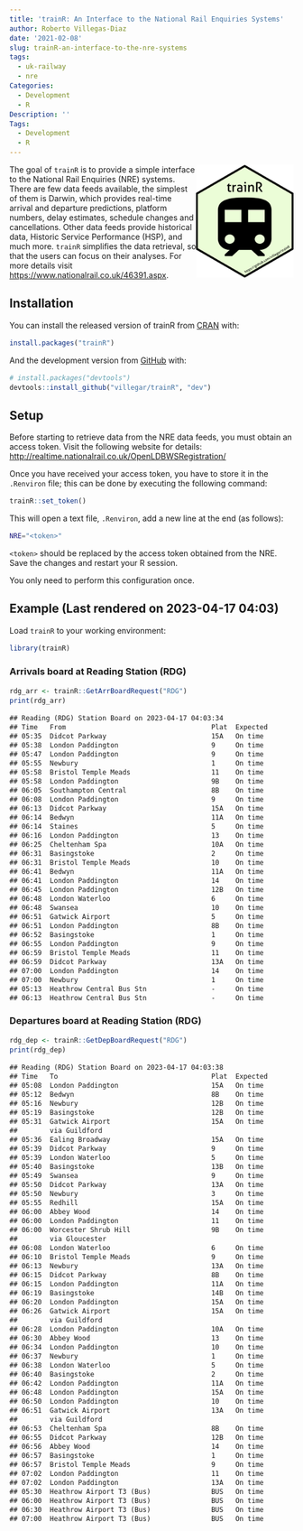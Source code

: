 ```yaml
---
title: 'trainR: An Interface to the National Rail Enquiries Systems'
author: Roberto Villegas-Diaz
date: '2021-02-08'
slug: trainR-an-interface-to-the-nre-systems
tags:
  - uk-railway
  - nre
Categories:
  - Development
  - R
Description: ''
Tags:
  - Development
  - R
---
```


<img src="https://raw.githubusercontent.com/villegar/trainR/main/inst/images/logo.png" alt="logo" align="right" height=200px/>

The goal of `trainR` is to provide a simple interface to the 
National Rail Enquiries (NRE) systems. There are few data feeds 
available, the simplest of them is Darwin, which provides real-time 
arrival and departure predictions, platform numbers, delay estimates, 
schedule changes and cancellations. Other data feeds provide historical 
data, Historic Service Performance (HSP), and much more. `trainR` 
simplifies the data retrieval, so that the users can focus on their 
analyses. For more details visit 
https://www.nationalrail.co.uk/46391.aspx.

## Installation

You can install the released version of trainR from [CRAN](https://CRAN.R-project.org) with:

``` r
install.packages("trainR")
```

And the development version from [GitHub](https://github.com/) with:

``` r
# install.packages("devtools")
devtools::install_github("villegar/trainR", "dev")
```

## Setup
Before starting to retrieve data from the NRE data feeds, you must obtain an access token. 
Visit the following website for details: http://realtime.nationalrail.co.uk/OpenLDBWSRegistration/

Once you have received your access token, you have to store it in the `.Renviron` file; this can be 
done by executing the following command:


```r
trainR::set_token()
```

This will open a text file, `.Renviron`, add a new line at the end (as follows):

```bash
NRE="<token>"
```

`<token>` should be replaced by the access token obtained from the NRE. Save the changes and restart 
your R session.

You only need to perform this configuration once.

## Example (Last rendered on 2023-04-17 04:03)

Load `trainR` to your working environment:

```r
library(trainR)
```

### Arrivals board at Reading Station (RDG)


```r
rdg_arr <- trainR::GetArrBoardRequest("RDG")
print(rdg_arr)
```

```
## Reading (RDG) Station Board on 2023-04-17 04:03:34
## Time   From                                    Plat  Expected
## 05:35  Didcot Parkway                          15A   On time
## 05:38  London Paddington                       9     On time
## 05:47  London Paddington                       9     On time
## 05:55  Newbury                                 1     On time
## 05:58  Bristol Temple Meads                    11    On time
## 05:58  London Paddington                       9B    On time
## 06:05  Southampton Central                     8B    On time
## 06:08  London Paddington                       9     On time
## 06:13  Didcot Parkway                          15A   On time
## 06:14  Bedwyn                                  11A   On time
## 06:14  Staines                                 5     On time
## 06:16  London Paddington                       13    On time
## 06:25  Cheltenham Spa                          10A   On time
## 06:31  Basingstoke                             2     On time
## 06:31  Bristol Temple Meads                    10    On time
## 06:41  Bedwyn                                  11A   On time
## 06:41  London Paddington                       14    On time
## 06:45  London Paddington                       12B   On time
## 06:48  London Waterloo                         6     On time
## 06:48  Swansea                                 10    On time
## 06:51  Gatwick Airport                         5     On time
## 06:51  London Paddington                       8B    On time
## 06:52  Basingstoke                             1     On time
## 06:55  London Paddington                       9     On time
## 06:59  Bristol Temple Meads                    11    On time
## 06:59  Didcot Parkway                          13A   On time
## 07:00  London Paddington                       14    On time
## 07:00  Newbury                                 1     On time
## 05:13  Heathrow Central Bus Stn                -     On time
## 06:13  Heathrow Central Bus Stn                -     On time
```

### Departures board at Reading Station (RDG)


```r
rdg_dep <- trainR::GetDepBoardRequest("RDG")
print(rdg_dep)
```

```
## Reading (RDG) Station Board on 2023-04-17 04:03:38
## Time   To                                      Plat  Expected
## 05:08  London Paddington                       15A   On time
## 05:12  Bedwyn                                  8B    On time
## 05:16  Newbury                                 12B   On time
## 05:19  Basingstoke                             12B   On time
## 05:31  Gatwick Airport                         15A   On time
##        via Guildford                           
## 05:36  Ealing Broadway                         15A   On time
## 05:39  Didcot Parkway                          9     On time
## 05:39  London Waterloo                         5     On time
## 05:40  Basingstoke                             13B   On time
## 05:49  Swansea                                 9     On time
## 05:50  Didcot Parkway                          13A   On time
## 05:50  Newbury                                 3     On time
## 05:55  Redhill                                 15A   On time
## 06:00  Abbey Wood                              14    On time
## 06:00  London Paddington                       11    On time
## 06:00  Worcester Shrub Hill                    9B    On time
##        via Gloucester                          
## 06:08  London Waterloo                         6     On time
## 06:10  Bristol Temple Meads                    9     On time
## 06:13  Newbury                                 13A   On time
## 06:15  Didcot Parkway                          8B    On time
## 06:15  London Paddington                       11A   On time
## 06:19  Basingstoke                             14B   On time
## 06:20  London Paddington                       15A   On time
## 06:26  Gatwick Airport                         15A   On time
##        via Guildford                           
## 06:28  London Paddington                       10A   On time
## 06:30  Abbey Wood                              13    On time
## 06:34  London Paddington                       10    On time
## 06:37  Newbury                                 1     On time
## 06:38  London Waterloo                         5     On time
## 06:40  Basingstoke                             2     On time
## 06:42  London Paddington                       11A   On time
## 06:48  London Paddington                       15A   On time
## 06:50  London Paddington                       10    On time
## 06:51  Gatwick Airport                         13A   On time
##        via Guildford                           
## 06:53  Cheltenham Spa                          8B    On time
## 06:55  Didcot Parkway                          12B   On time
## 06:56  Abbey Wood                              14    On time
## 06:57  Basingstoke                             1     On time
## 06:57  Bristol Temple Meads                    9     On time
## 07:02  London Paddington                       11    On time
## 07:02  London Paddington                       13A   On time
## 05:30  Heathrow Airport T3 (Bus)               BUS   On time
## 06:00  Heathrow Airport T3 (Bus)               BUS   On time
## 06:30  Heathrow Airport T3 (Bus)               BUS   On time
## 07:00  Heathrow Airport T3 (Bus)               BUS   On time
```
